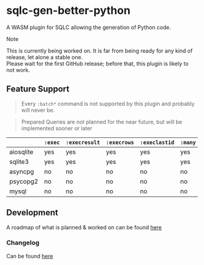 # sqlc-gen-better-python
A WASM plugin for SQLC allowing the generation of Python code.


> [!NOTE]  
> This is currently being worked on. It is far from being ready for any kind of release, let alone a stable one.  
> Please wait for the first GitHub release; before that, this plugin is likely to not work.

## Feature Support
> Every `:batch*` command is not supported by this plugin and probably will never be.

> Prepared Queries are not planned for the near future, but will be implemented sooner or later

|           | `:exec` | `:execresult` | `:execrows` | `:execlastid` | `:many` | `:one` | `:copyfrom` |
| --------- | ------- | ------------- | ----------- | ------------- | ------- | ------ | ----------- |
| aiosqlite | yes     | yes           | yes         | yes           | yes     | yes    | no          |
| sqlite3   | yes     | yes           | yes         | yes           | yes     | yes    | no          |
| asyncpg   | no      | no            | no          | no            | no      | no     | no          |
| psycopg2  | no      | no            | no          | no            | no      | no     | no          |
| mysql     | no      | no            | no          | no            | no      | no     | no          |

## Development
A roadmap of what is planned & worked on can be found [here](https://github.com/users/rayakame/projects/1/)
### Changelog
Can be found [here](https://github.com/rayakame/sqlc-gen-better-python/blob/main/CHANGELOG.md)